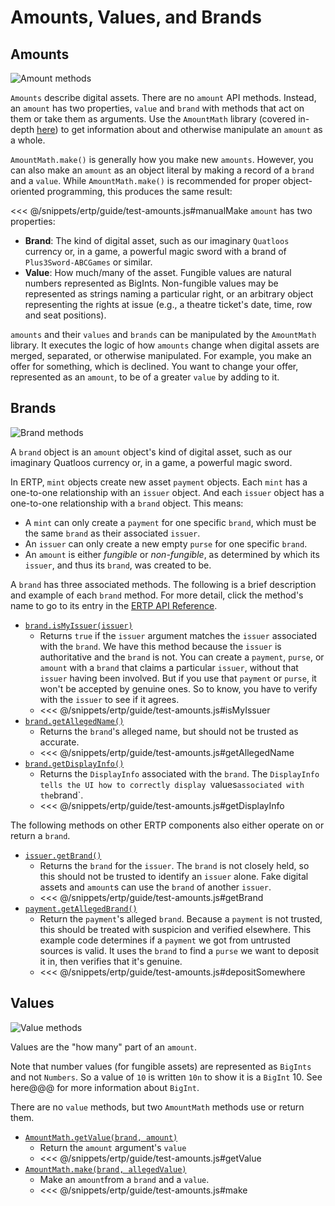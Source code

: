 # Amounts, Values, and Brands

## Amounts

![Amount methods](./assets/amount.svg) 

`Amounts` describe digital assets. There are no `amount` API methods.
Instead, an `amount` has two properties, `value` and `brand` with methods
that act on them or take them as arguments. 
Use the `AmountMath` library (covered in-depth 
[here](../api/amount-math.md))
to get information about and otherwise manipulate an `amount` as a whole.

`AmountMath.make()` is generally how you make new `amounts`.
However, you can also make an `amount` as an object literal by making a record of
a `brand` and a `value`. While `AmountMath.make()` is recommended for proper 
object-oriented programming, this produces the same result:

<<< @/snippets/ertp/guide/test-amounts.js#manualMake
`amount` has two properties:
- **Brand**: The kind of digital asset, such as our imaginary `Quatloos` currency or,
  in a game, a powerful magic sword with a brand of `Plus3Sword-ABCGames` or similar.
- **Value**: How much/many of the asset. Fungible values are natural
numbers represented as BigInts. Non-fungible values may be represented as strings naming a
particular right, or an arbitrary object representing the rights at
issue (e.g., a theatre ticket's date, time, row and seat positions).

`amounts` and their `values` and `brands` can be manipulated by the
`AmountMath` library. It executes the logic of how `amounts` change when
digital assets are merged, separated, or otherwise manipulated. For
example, you make an offer for something, which is declined. You want
to change your offer, represented as an `amount`, to be of a greater
`value` by adding to it.

## Brands

![Brand methods](./assets/brand.svg) 

A `brand` object is an `amount` object's kind of digital asset, such as
our imaginary Quatloos currency or, in a game, a powerful magic
sword.

In ERTP, `mint` objects create new asset `payment`
objects. Each `mint` has a one-to-one relationship with an `issuer`
object. And each `issuer` object has a one-to-one
relationship with a `brand` object. This means:
- A `mint` can only create a `payment` for one specific `brand`, which
  must be the same `brand` as their associated `issuer`.
- An `issuer` can only create a new empty `purse` 
for one specific `brand`.
- An `amount` is either *fungible* or *non-fungible*, as determined by which
its `issuer`, and thus its `brand`, was created to be. 

A `brand` has three associated methods. The following is a brief description 
and example of each `brand` method. For more detail, click the method's name 
to go to its entry in the [ERTP
API Reference](../api/). 

- [`brand.isMyIssuer(issuer)`](../api/brand.md#brand-ismyissuer-issuer)
  - Returns `true` if the `issuer` argument matches the `issuer` associated with the `brand`.
    We have this method because the `issuer` is authoritative and the `brand` is not. You can
    create a `payment`, `purse`, or `amount` with a `brand` that claims a particular `issuer`,
    without that `issuer` having been involved. But if you use that `payment` or `purse`, it won't be 
    accepted by genuine ones. So to know, you have to verify with the `issuer` to see if it agrees.
  - <<< @/snippets/ertp/guide/test-amounts.js#isMyIssuer
- [`brand.getAllegedName()`](../api/brand.md#brand-getallegedname)
  - Returns the `brand`'s alleged name, but should not be trusted as accurate.
  - <<< @/snippets/ertp/guide/test-amounts.js#getAllegedName
- [`brand.getDisplayInfo()`](../api/brand.md#brand-getdisplayinfo)
  - Returns the `DisplayInfo` associated with the `brand`. The `DisplayInfo
    tells the UI how to correctly display `values` associated with the `brand`.
  - <<< @/snippets/ertp/guide/test-amounts.js#getDisplayInfo

The following methods on other ERTP components also either operate on or
return a `brand`.

- [`issuer.getBrand()`](/ertp/api/issuer.md#issuer-getbrand)
  - Returns the `brand` for the `issuer`. The `brand` is not closely
    held, so this should not be trusted to identify an `issuer`
    alone. Fake digital assets and `amount`s can use the `brand` of another `issuer`.
  - <<< @/snippets/ertp/guide/test-amounts.js#getBrand
- [`payment.getAllegedBrand()`](../api/payment.md#payment-getallegedbrand)
  - Return the `payment`'s alleged `brand`. Because a `payment`
  is not trusted, this should be treated with suspicion and verified
  elsewhere. This example code determines if a `payment` we got from untrusted sources
  is valid. It uses the `brand` to find a `purse` we want to deposit it in, then verifies
  that it's genuine.
  - <<< @/snippets/ertp/guide/test-amounts.js#depositSomewhere

## Values

![Value methods](./assets/value.svg) 

Values are the "how many" part of an `amount`. 

Note that number values (for fungible assets) are represented as `BigInts` and
not `Numbers`. So a value of `10` is written `10n` to show it is a `BigInt` 10.
See here@@@ for more information about `BigInt`.

There are no `value`
methods, but two `AmountMath` methods use or return them. 
- [`AmountMath.getValue(brand, amount)`](../api/amount-math.md#amountmath-getvalue-brand-amount)
  - Return the `amount` argument's `value`
  - <<< @/snippets/ertp/guide/test-amounts.js#getValue
- [`AmountMath.make(brand, allegedValue)`](../api/amount-math.md#amountmath-make-brand-allegedvalue)
  - Make an `amount`from a `brand` and a `value`. 
  - <<< @/snippets/ertp/guide/test-amounts.js#make
    

